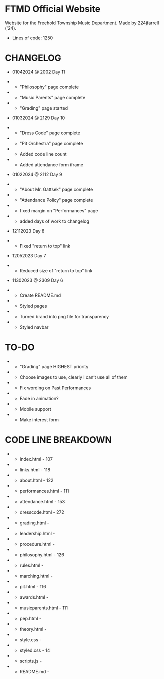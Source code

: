 # FTMD Official Website

Website for the Freehold Township Music Department. Made by 224jfarrell ('24).

- Lines of code: 1250

# CHANGELOG

- 01042024 @ 2002 Day 11
- - "Philosophy" page complete
- - "Music Parents" page complete
- - "Grading" page started

- 01032024 @ 2129 Day 10
- - "Dress Code" page complete
- - "Pit Orchestra" page complete
- - Added code line count
- - Added attendance form iframe

- 01022024 @ 2112 Day 9
- - "About Mr. Gattsek" page complete
- - "Attendance Policy" page complete
- - fixed margin on "Performances" page
- - added days of work to changelog

- 12112023 Day 8
- - Fixed "return to top" link

- 12052023 Day 7
- - Reduced size of "return to top" link

- 11302023 @ 2309 Day 6
- - Create README.md
- - Styled pages
- - Turned brand into png file for transparency
- - Styled navbar

# TO-DO

- - "Grading" page HIGHEST priority
- - Choose images to use, clearly I can’t use all of them
- - Fix wording on Past Performances
- - Fade in animation?
- - Mobile support
- - Make interest form

# CODE LINE BREAKDOWN

- - index.html - 107
- - links.html - 118
- - about.html - 122
- - performances.html - 111
- - attendance.html - 153
- - dresscode.html - 272
- - grading.html - 
- - leadership.html -
- - procedure.html -
- - philosophy.html - 126
- - rules.html - 
- - marching.html -
- - pit.html - 116
- - awards.html -
- - musicparents.html - 111
- - pep.html -
- - theory.html - 
- - style.css - 
- - styled.css - 14
- - scripts.js -
- - README.md - 